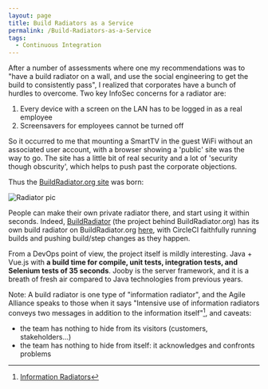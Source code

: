 ```yaml
---
layout: page
title: Build Radiators as a Service
permalink: /Build-Radiators-as-a-Service
tags:
  - Continuous Integration
---
```


After a number of assessments where one my recommendations was to "have a build radiator on a wall, and use the social engineering to get the build to consistently pass", I realized that corporates have a bunch of hurdles to overcome. Two key InfoSec concerns for a radiator are:

1. Every device with a screen on the LAN has to be logged in as a real employee
2. Screensavers for employees cannot be turned off

So it occurred to me that mounting a SmartTV in the guest WiFi without an associated user account, with a browser showing a 'public' site was the way to go. The site has a little bit of real security and a lot of 'security though obscurity', which helps to push past the corporate objections.

Thus the [BuildRadiator.org site](https://buildradiator.org) was born:

![Radiator pic](https://cloud.githubusercontent.com/assets/82182/26152799/8c69e2f0-3ad6-11e7-8294-62196ebad748.png)

People can make their own private radiator there, and start using it within seconds. Indeed, [BuildRadiator](https://github.com/BuildRadiator/BuildRadiator) (the project behind BuildRadiator&#46;org) has its own build radiator on BuildRadiator&#46;org [here](https://buildradiator.org/r#b7n63m6hcb9sm2ttdn/Build_Radiator_DotOrg_Master), with CircleCI faithfully running builds and pushing build/step changes as they happen.

From a DevOps point of view, the project itself is mildly interesting. Java + Vue.js with **a build time for compile, unit tests, integration tests, and Selenium tests of 35 seconds**. Jooby is the server framework, and it is a breath of fresh air compared to Java technologies from previous years.

Note: A build radiator is one type of "information radiator", and the Agile Alliance speaks to those when it says "Intensive use of information radiators conveys two messages in addition to the information itself"[^ir], and caveats:

* the team has nothing to hide from its visitors (customers, stakeholders...)
* the team has nothing to hide from itself: it acknowledges and confronts problems

[^ir]: [Information Radiators](https://www.agilealliance.org/glossary/information-radiators/)



